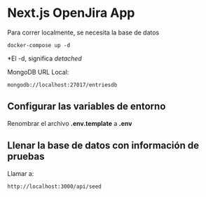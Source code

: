 # Next.js OpenJira App
Para correr localmente, se necesita la base de datos

```
docker-compose up -d
```

*El -d, significa _detached_

MongoDB URL Local:

```
mongodb://localhost:27017/entriesdb
```

## Configurar las variables de entorno 
Renombrar el archivo __.env.template__ a __.env__

## Llenar la base de datos con información de pruebas

Llamar a: 

```
http://localhost:3000/api/seed

```